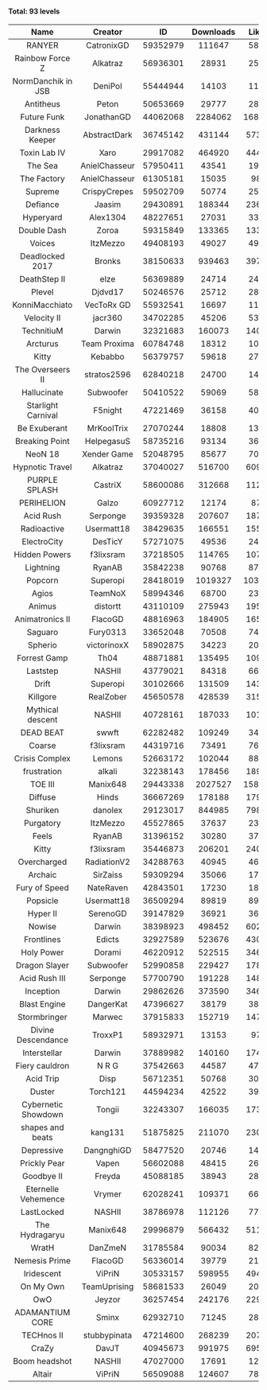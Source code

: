 #### Total: 93 levels

| Name | Creator | ID | Downloads | Likes |
|:---:|:---:|:---:|:---:|:---:|
| RANYER | CatronixGD | 59352979 | 111647 | 5879
| Rainbow Force Z | Alkatraz | 56936301 | 28931 | 2537
| NormDanchik in JSB | DeniPol | 55444944 | 14103 | 1191
| Antitheus | Peton | 50653669 | 29777 | 2840
| Future Funk | JonathanGD | 44062068 | 2284062 | 168488
| Darkness Keeper | AbstractDark | 36745142 | 431144 | 57335
| Toxin Lab IV | Xaro | 29917082 | 464920 | 44488
| The Sea | AnielChasseur | 57950411 | 43541 | 1972
| The Factory | AnielChasseur | 61305181 | 15035 | 980
| Supreme | CrispyCrepes | 59502709 | 50774 | 2590
| Defiance | Jaasim | 29430891 | 188344 | 23624
| Hyperyard | Alex1304 | 48227651 | 27031 | 3325
| Double Dash | Zoroa | 59315849 | 133365 | 13351
| Voices | ItzMezzo | 49408193 | 49027 | 4993
| Deadlocked 2017 | Bronks | 38150633 | 939463 | 39776
| DeathStep II | elze | 56369889 | 24714 | 2482
| Plevel | Djdvd17 | 50246576 | 25712 | 2877
| KonniMacchiato | VecToRx GD | 55932541 | 16697 | 1129
| Velocity II | jacr360 | 34702285 | 45206 | 5338
| TechnitiuM | Darwin | 32321683 | 160073 | 14049
| Arcturus | Team Proxima | 60784748 | 18312 | 1062
| Kitty | Kebabbo | 56379757 | 59618 | 2793
| The Overseers II | stratos2596 | 62840218 | 24700 | 1410
| Hallucinate | Subwoofer | 50410522 | 59069 | 5831
| Starlight Carnival | F5night | 47221469 | 36158 | 4020
| Be Exuberant | MrKoolTrix | 27070244 | 18808 | 1385
| Breaking Point | HelpegasuS | 58735216 | 93134 | 3600
| NeoN 18 | Xender Game | 52048795 | 85677 | 7067
| Hypnotic Travel | Alkatraz | 37040027 | 516700 | 60907
| PURPLE SPLASH | CastriX | 58600086 | 312668 | 11236
| PERIHELION | Galzo | 60927712 | 12174 | 879
| Acid Rush | Serponge | 39359328 | 207607 | 18739
| Radioactive | Usermatt18 | 38429635 | 166551 | 15530
| ElectroCity | DesTicY | 57271075 | 49536 | 2400
| Hidden Powers | f3lixsram | 37218505 | 114765 | 10752
| Lightning | RyanAB | 35842238 | 90768 | 8704
| Popcorn | Superopi | 28418019 | 1019327 | 103796
| Agios | TeamNoX | 58994346 | 68700 | 2308
| Animus | distortt | 43110109 | 275943 | 19511
| Animatronics II | FlacoGD | 48816963 | 184905 | 16539
| Saguaro | Fury0313 | 33652048 | 70508 | 7477
| Spherio | victorinoxX | 58902875 | 34223 | 2075
| Forrest Gamp | Th04 | 48871881 | 135495 | 10995
| Laststep | NASHII | 43779021 | 84318 | 6669
| Drift | Superopi | 30102666 | 131509 | 14303
| Killgore | RealZober | 45650578 | 428539 | 31516
| Mythical descent | NASHII | 40728161 | 187033 | 10111
| DEAD BEAT | swwft | 62282482 | 109249 | 3425
| Coarse | f3lixsram | 44319716 | 73491 | 7641
| Crisis Complex | Lemons | 52663172 | 102044 | 8892
| frustration | alkali | 32238143 | 178456 | 18945
| TOE III | Manix648 | 29443338 | 2027527 | 158837
| Diffuse | Hinds | 36667269 | 178188 | 17992
| Shuriken | danolex | 29123017 | 844985 | 79870
| Purgatory | ItzMezzo | 45527865 | 37637 | 2345
| Feels | RyanAB | 31396152 | 30280 | 3783
| Kitty | f3lixsram | 35446873 | 206201 | 24015
| Overcharged | RadiationV2 | 34288763 | 40945 | 4608
| Archaic | SirZaiss | 59309294 | 35066 | 1782
| Fury of Speed | NateRaven | 42843501 | 17230 | 1814
| Popsicle | Usermatt18 | 36509294 | 89819 | 8926
| Hyper II | SerenoGD | 39147829 | 36921 | 3604
| Nowise | Darwin | 38398923 | 498452 | 60294
| Frontlines | Edicts | 32927589 | 523676 | 43025
| Holy Power | Dorami | 46220912 | 522515 | 34659
| Dragon Slayer | Subwoofer | 52990858 | 229427 | 17810
| Acid Rush III | Serponge | 57700790 | 191228 | 14852
| Inception | Darwin | 29862626 | 373590 | 34651
| Blast Engine | DangerKat | 47396627 | 38179 | 3877
| Stormbringer | Marwec | 37915833 | 152719 | 14745
| Divine Descendance | TroxxP1 | 58932971 | 13153 | 971
| Interstellar | Darwin | 37889982 | 140160 | 17468
| Fiery cauldron | N R G | 37542663 | 44587 | 4734
| Acid Trip | Disp | 56712351 | 50768 | 3088
| Duster | Torch121 | 44594234 | 42522 | 3974
| Cybernetic Showdown  | Tongii | 32243307 | 166035 | 17375
| shapes and beats | kang131 | 51875825 | 211070 | 23087
| Depressive | DangnghiGD | 58477520 | 20746 | 1482
| Prickly Pear | Vapen | 56602088 | 48415 | 2696
| Goodbye II | Freyda | 45088185 | 38943 | 2863
| Eternelle Vehemence | Vrymer | 62028241 | 109371 | 6696
| LastLocked | NASHII | 38786978 | 112126 | 7722
| The Hydragaryu | Manix648 | 29996879 | 566432 | 51114
| WratH | DanZmeN | 31785584 | 90034 | 8285
| Nemesis Prime | FlacoGD | 56336014 | 39779 | 2168
| Iridescent | ViPriN | 30533157 | 598955 | 49409
| On My Own | TeamUprising | 58681533 | 26049 | 2039
| OwO | Jeyzor | 36257454 | 242176 | 22993
| ADAMANTIUM CORE | Sminx | 62932710 | 71245 | 2822
| TECHnos II | stubbypinata | 47214600 | 268239 | 20789
| CraZy | DavJT | 40945673 | 991975 | 69549
| Boom headshot | NASHII | 47027000 | 17691 | 1258
| Altair | ViPriN | 56509088 | 124607 | 7884
